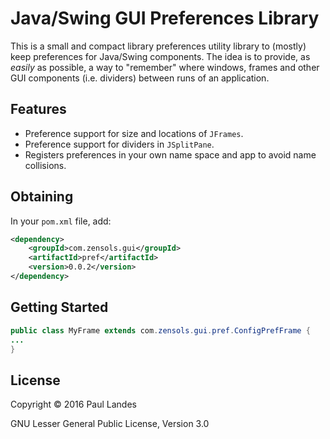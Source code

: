 Java/Swing GUI Preferences Library
==================================

This is a small and compact library preferences utility library to (mostly)
keep preferences for Java/Swing components.  The idea is to provide, as
*easily* as possible, a way to "remember" where windows,
frames and other GUI components (i.e. dividers) between runs of an application.

Features
--------

* Preference support for size and locations of `JFrames`.
* Preference support for dividers in `JSplitPane`.
* Registers preferences in your own name space and app to avoid name
  collisions.

Obtaining
---------
In your `pom.xml` file, add:

```xml
<dependency>
    <groupId>com.zensols.gui</groupId>
    <artifactId>pref</artifactId>
    <version>0.0.2</version>
</dependency>
```


Getting Started
---------------

```java
public class MyFrame extends com.zensols.gui.pref.ConfigPrefFrame {
...
}
```

License
-------
Copyright © 2016 Paul Landes

GNU Lesser General Public License, Version 3.0
